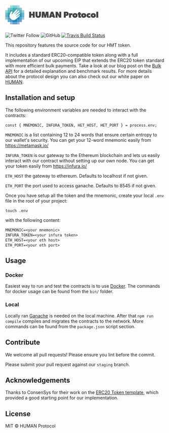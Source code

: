 # <img height="60px" src="./static/human.svg" alt="human" />

![Twitter Follow](https://img.shields.io/twitter/follow/hCaptcha.svg?style=social&label=Follow)
![GitHub](https://img.shields.io/github/license/mashape/apistatus.svg)
[![Travis Build Status](https://travis-ci.com/hCaptcha/hmt-token.svg?token=byLvtSyyx2YcM61JU8NG&branch=master)](https://travis-ci.com/hCaptcha/hmt-token)


This repository features the source code for our HMT token.

It includes a standard ERC20-compatible token along with a full implementation of our upcoming EIP that extends the ERC20 token standard with more efficient bulk payments. Take a look at our blog post on the [Bulk API](https://medium.com/p/fbc2f10669ed/edit) for a detailed explanation and benchmark results. For more details about the protocol design you can also check out our white paper on [HUMAN](https://www.hmt.ai).

## Installation and setup

The following environment variables are needed to interact with the contracts:

```
const { MNEMONIC, INFURA_TOKEN, HET_HOST, HET_PORT } = process.env;
```

`MNEMONIC` is a list containing 12 to 24 words that ensure certain entropy to our wallet's security. You can get your 12-word mnemonic easily from https://metamask.io/

`INFURA_TOKEN` is our gateway to the Ethereum blockchain and lets us easily interact with our contract without setting up our own node. You can get your token easily from https://infura.io/

`ETH_HOST` the gateway to ethereum. Defaults to localhost if not given.

`ETH_PORT` the port used to access ganache. Defaults to 8545 if not given.

Once you have setup all the token and the mnemonic, create your local `.env` file in the root of your project:

```
touch .env
```

with the following content:

```
MNEMONIC=<your mnemonic>
INFURA_TOKEN=<your infura token>
ETH_HOST=<your eth host>
ETH_PORT=<your eth port>
```

## Usage

### Docker
Easiest way to run and test the contracts is to use [Docker](https://www.docker.com). The commands for docker usage can be found from the `bin/` folder.

### Local
Locally ran [Ganache](https://truffleframework.com/ganache) is needed on the local machine. After that `npm run compile` compiles and migrates the contracts to the network. More commands can be found from the `package.json` script section.

## Contribute
We welcome all pull requests! Please ensure you lint before the commit.

Please submit your pull request against our `staging` branch.

## Acknowledgements
Thanks to ConsenSys for their work on the [ERC20 Token template](https://github.com/ConsenSys/Tokens), which provided a good starting point for our implementation.

## License
MIT &copy; HUMAN Protocol
